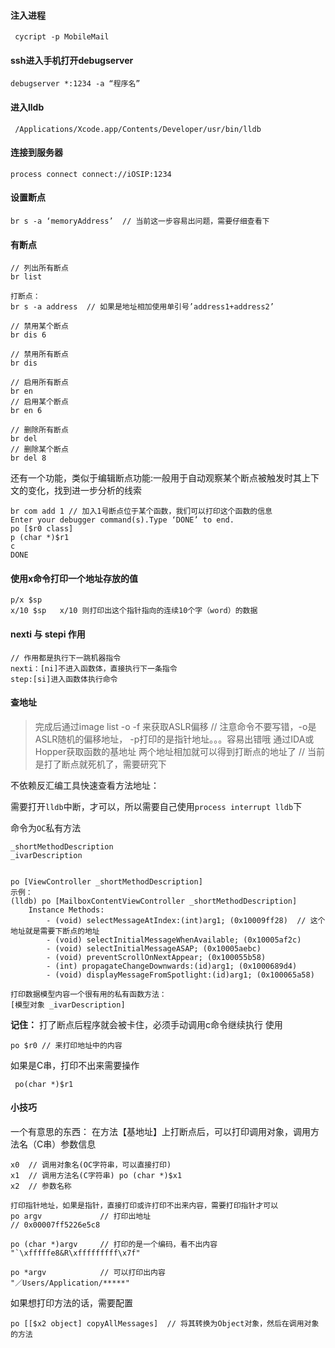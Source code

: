 #### 注入进程

```
 cycript -p MobileMail
```

#### ssh进入手机打开debugserver

```
debugserver *:1234 -a “程序名”
```

#### 进入lldb

```
 /Applications/Xcode.app/Contents/Developer/usr/bin/lldb
```

#### 连接到服务器

```
process connect connect://iOSIP:1234
```

#### 设置断点

```
br s -a ‘memoryAddress’  // 当前这一步容易出问题，需要仔细查看下
```

#### 有断点

```
// 列出所有断点
br list

打断点：
br s -a address  // 如果是地址相加使用单引号’address1+address2’

// 禁用某个断点
br dis 6

// 禁用所有断点
br dis

// 启用所有断点
br en 
// 启用某个断点
br en 6

// 删除所有断点
br del
// 删除某个断点
br del 8
```

还有一个功能，类似于编辑断点功能:一般用于自动观察某个断点被触发时其上下文的变化，找到进一步分析的线索

```
br com add 1 // 加入1号断点位于某个函数，我们可以打印这个函数的信息
Enter your debugger command(s).Type ‘DONE’ to end.
po [$r0 class]
p (char *)$r1
c
DONE

```



#### 使用x命令打印一个地址存放的值

```
p/x $sp
x/10 $sp   x/10 则打印出这个指针指向的连续10个字（word）的数据
```

#### nexti 与 stepi 作用

```
// 作用都是执行下一跳机器指令
nexti：[ni]不进入函数体，直接执行下一条指令
step:[si]进入函数体执行命令
```

#### 查地址

> 完成后通过image list -o -f 来获取ASLR偏移  // 注意命令不要写错，-o是ASLR随机的偏移地址， -p打印的是指针地址。。。容易出错哦
> 通过IDA或Hopper获取函数的基地址
> 两个地址相加就可以得到打断点的地址了 // 当前是打了断点就死机了，需要研究下

不依赖反汇编工具快速查看方法地址： 

需要打开`lldb`中断，才可以，所以需要自己使用`process interrupt lldb`下

命令为`OC`私有方法

```
_shortMethodDescription
_ivarDescription
```



```

po [ViewController _shortMethodDescription]
示例：
(lldb) po [MailboxContentViewController _shortMethodDescription]
	Instance Methods:
		- (void) selectMessageAtIndex:(int)arg1; (0x10009ff28)  // 这个地址就是需要下断点的地址
		- (void) selectInitialMessageWhenAvailable; (0x10005af2c)
		- (void) selectInitialMessageASAP; (0x10005aebc)
		- (void) preventScrollOnNextAppear; (0x100055b58)
		- (int) propagateChangeDownwards:(id)arg1; (0x1000689d4)
		- (void) displayMessageFromSpotlight:(id)arg1; (0x100065a58)
```

```
打印数据模型内容一个很有用的私有函数方法：
[模型对象 _ivarDescription]
```



__记住：__
打了断点后程序就会被卡住，必须手动调用c命令继续执行
使用

```
po $r0 // 来打印地址中的内容
```

如果是C串，打印不出来需要操作

```
 po(char *)$r1
```

#### 小技巧

一个有意思的东西：
在方法【基地址】上打断点后，可以打印调用对象，调用方法名（C串）参数信息

```
x0 	// 调用对象名(OC字符串，可以直接打印)
x1	// 调用方法名(C字符串) po (char *)$x1
x2	// 参数名称
```

```
打印指针地址，如果是指针，直接打印或许打印不出来内容，需要打印指针才可以
po argv				// 打印出地址
// 0x00007ff5226e5c8

po (char *)argv		// 打印的是一个编码，看不出内容
"`\xfffffe8&R\xfffffffff\x7f"

po *argv			// 可以打印出内容
"／Users/Application/*****"
```



如果想打印方法的话，需要配置

```
po [[$x2 object] copyAllMessages]  // 将其转换为Object对象，然后在调用对象的方法
```


